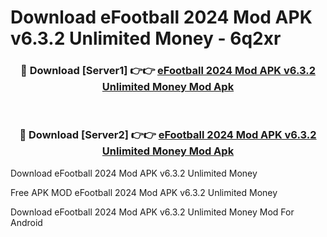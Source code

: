 # Download eFootball 2024 Mod APK v6.3.2 Unlimited Money - 6q2xr



<div align="center">
<h3>🔴 Download [Server1] 👉👉 <a href="https://momento.my/?title=eFootball_2024_Mod_APK_v6.3.2_Unlimited_Money">eFootball 2024 Mod APK v6.3.2 Unlimited Money Mod Apk</a></h3><br>

<h3>🔴 Download [Server2] 👉👉 <a href="https://momento.my/?title=eFootball_2024_Mod_APK_v6.3.2_Unlimited_Money">eFootball 2024 Mod APK v6.3.2 Unlimited Money Mod Apk</a></h3>
</div>



Download eFootball 2024 Mod APK v6.3.2 Unlimited Money 

Free APK MOD eFootball 2024 Mod APK v6.3.2 Unlimited Money 

Download eFootball 2024 Mod APK v6.3.2 Unlimited Money Mod For Android
